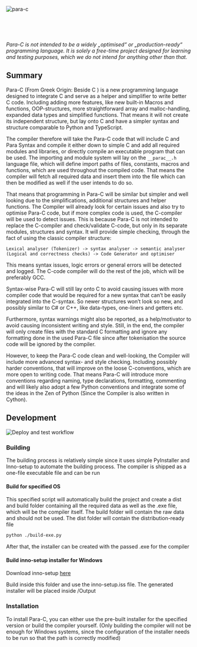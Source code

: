 ![para-c](https://socialify.git.ci/Luna-Klatzer/para-c/image?description=1&forks=1&issues=1&language=1&logo=https%3A%2F%2Fraw.githubusercontent.com%2FLuna-Klatzer%2FPara-C%2Fmain%2FPara-C.ico&owner=1&pattern=Charlie%20Brown&pulls=1&stargazers=1&theme=Light)

<br>
<br>
<br>

*Para-C is not intended to be a widely „optimised“ or „production-ready“ programming language. It is solely a free-time
project designed for learning and testing purposes, which we do not intend for anything other than that.*

## Summary

Para-C (From Greek Origin: Beside C ) is a new programming language designed to integrate C and serve as a helper and simplifier to write better C code. Including adding more features, like new built-in Macros and functions, OOP-structures, more straightforward array and malloc-handling, expanded data types and simplified functions. That means it will not create its independent structure, but lay onto C and have a simpler syntax and structure comparable to Python and TypeScript.

The compiler therefore will take the Para-C code that will include C and Para Syntax and compile it either down to simple C and add all required modules and libraries, or directly compile an executable program that can be used. The importing and module system will lay on the `__parac__.h` language file, which will define import paths of files, constants, macros and functions, which are used throughout the compiled code. That means the compiler will fetch all required data and insert them into the file which can then be modified as well if the user intends to do so.

That means that programming in Para-C will be similar but simpler and well looking due to the simplifications, additional structures and helper functions. The Compiler will already look for certain issues and also try to optimise Para-C code, but if more complex code is used, the C-compiler will be used to detect issues. This is because Para-C is not intended to replace the C-compiler and check/validate C-code, but only in its separate modules, structures and syntax. It will provide simple checking, through the fact of using the classic compiler structure:

```
Lexical analyser (Tokenizer) -> syntax analyser -> semantic analyser (Logical and correctness checks) -> Code Generator and optimiser
```

This means syntax issues, logic errors or general errors will be detected and logged. The C-code compiler will do the rest of the job, which will be preferably GCC. 

Syntax-wise Para-C will still lay onto C to avoid causing issues with more compiler code that would be required for a new syntax that can’t be easily integrated into the C-syntax. So newer structures won’t look so new, and possibly similar to C# or C++, like data-types, one-liners and getters etc. 

Furthermore, syntax warnings might also be reported, as a help/motivator to avoid causing inconsistent writing and style. Still, in the end, the compiler will only create files with the standard C formatting and ignore any formatting done in the used Para-C file since after tokenisation the source code will be ignored by the compiler. 

However, to keep the Para-C code clean and well-looking, the Compiler will include more advanced syntax- and style checking. Including possibly harder conventions, that will improve on the loose C-conventions, which are more open to writing code. That means Para-C will introduce more conventions regarding naming, type declarations, formatting, commenting and will likely also adopt a few Python conventions  and integrate some of the ideas in the Zen of Python (Since the Compiler is also written in Cython). 

## Development

![Deploy and test workflow](https://github.com/Luna-Klatzer/Para-C/actions/workflows/python-test.yml/badge.svg)

### Building

The building process is relatively simple since it uses simple PyInstaller and Inno-setup to automate the building
process. The compiler is shipped as a one-file executable file and can be run 

#### Build for specified OS

This specified script will automatically build the project and create a dist and build folder containing all the 
required data as well as the .exe file, which will be the compiler itself. The build folder will contain the raw data
and should not be used. The dist folder will contain the distribution-ready file

```bash
python ./build-exe.py
```

After that, the installer can be created with the passed .exe for the compiler

#### Build inno-setup installer for Windows 

Download inno-setup [here](https://jrsoftware.org/download.php/is.exe)

Build inside this folder and use the inno-setup.iss file. The generated installer will be placed inside /Output

### Installation
 
To install Para-C, you can either use the pre-built installer for the specified version or build the compiler yourself. 
(Only building the compiler will not be enough for Windows systems, since the configuration of the installer needs
to be run so that the path is correctly modified)
